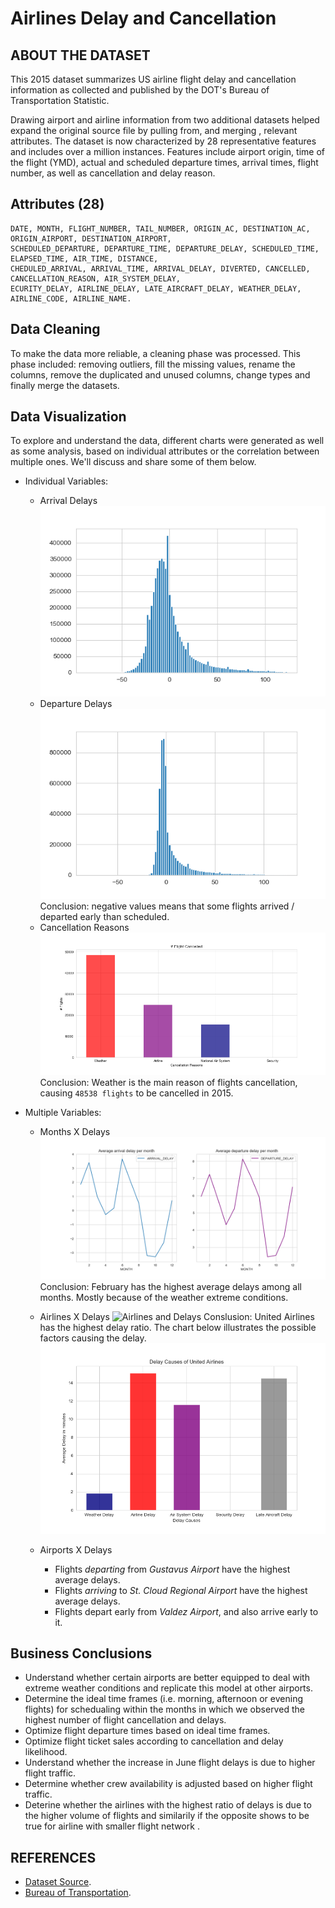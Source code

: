 # Airlines Delay and Cancellation

## ABOUT THE DATASET
This 2015 dataset summarizes US airline flight delay and cancellation information as collected and published by the DOT's Bureau of Transportation Statistic. 

Drawing airport and airline information from two additional datasets helped expand the original source file by pulling from, and merging , relevant attributes. The dataset is now characterized by 28 representative features and includes over a million instances. Features include airport origin, time of the flight (YMD), actual and scheduled departure times, arrival times, flight number, as well as cancellation and delay reason.

## Attributes (28)
```
DATE, MONTH, FLIGHT_NUMBER, TAIL_NUMBER, ORIGIN_AC, DESTINATION_AC, ORIGIN_AIRPORT, DESTINATION_AIRPORT,
SCHEDULED_DEPARTURE, DEPARTURE_TIME, DEPARTURE_DELAY, SCHEDULED_TIME, ELAPSED_TIME, AIR_TIME, DISTANCE, 
CHEDULED_ARRIVAL, ARRIVAL_TIME, ARRIVAL_DELAY, DIVERTED, CANCELLED, CANCELLATION_REASON, AIR_SYSTEM_DELAY, 
ECURITY_DELAY, AIRLINE_DELAY, LATE_AIRCRAFT_DELAY, WEATHER_DELAY, AIRLINE_CODE, AIRLINE_NAME.
```

## Data Cleaning
To make the data more reliable, a cleaning phase was processed. This phase included: removing outliers, fill the missing values, rename the columns, remove the duplicated and unused columns, change types and finally merge the datasets.

## Data Visualization
To explore and understand the data, different charts were generated as well as some analysis, based on individual attributes or the correlation between multiple ones. We'll discuss and share some of them below.

* Individual Variables:
    * Arrival Delays
    ![Arrival hist](./Charts/arrival.png)
    * Departure Delays
    ![Departure hist](./Charts/departure.png)
    Conclusion: negative values means that some flights arrived / departed early than scheduled.
    * Cancellation Reasons
    ![Cancellation Causes](./Charts/cancellation_reasons.png)
    Conclusion: Weather is the main reason of flights cancellation, causing `48538 flights` to be cancelled in 2015.

* Multiple Variables:
    * Months X Delays
    ![Months and Delays](./Charts/months_delays.png)
    Conclusion: February has the highest average delays among all months. Mostly because of the weather extreme conditions.
    
    * Airlines X Delays
    ![Airlines and Delays](./Charts/airlines_delays.png)
    Conslusion: United Airlines has the highest delay ratio. The chart below illustrates the possible factors causing the delay.
    ![United Cancellation Reasons](./Charts/united_delay_reasons.png)

    * Airports X Delays
        * Flights *departing* from *Gustavus Airport* have the highest average delays.
        * Flights *arriving* to *St. Cloud Regional Airport* have the highest average delays.
        * Flights depart early from *Valdez Airport*, and also arrive early to it.

## Business Conclusions
* Understand whether certain airports are better equipped to deal with extreme weather conditions and replicate this model at other airports.
* Determine the ideal time frames (i.e. morning, afternoon or evening flights) for schedualing within the months in which we observed the highest number of flight cancellation and delays.
* Optimize flight departure times based on ideal time frames.
* Optimize flight ticket sales according to cancellation and delay likelihood.
* Understand whether the increase in June flight delays is due to higher flight traffic.
* Determine whether crew availability is adjusted based on higher flight traffic.
* Deterine whether the airlines with the highest ratio of delays is due to the higher volume of flights and similarily if the opposite shows to be true for airline with smaller flight network . 

## REFERENCES
* [Dataset Source](https://www.kaggle.com/usdot/flight-delays#airlines.csv).
* [Bureau of Transportation](https://www.bts.gov/topics/airlines-and-airports-0).
